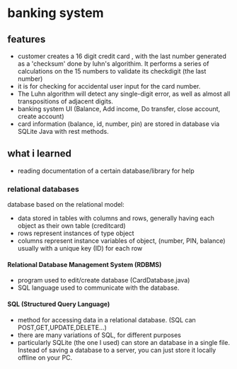 # banking system

## features

- customer creates a 16 digit credit card , with the last number generated as a 'checksum' done by luhn's algorithim. It performs a series of calculations on the 15 numbers to validate its checkdigit (the last number)
- it is for checking for accidental user input for the card number.
- The Luhn algorithm will detect any single-digit error, as well as almost all transpositions of adjacent digits.
- banking system UI (Balance, Add income, Do transfer, close account, create account)
- card information (balance, id, number, pin) are stored in database via SQLite Java with rest methods. 

## what i learned 

- reading documentation of a certain database/library for help 

### relational databases
  database based on the relational model: 
- data stored in tables with columns and rows, generally having each object as their own table (creditcard)
- rows represent instances of type object 
- columns represent instance variables of object, (number, PIN, balance) usually with a unique key (ID) for each row 

#### Relational Database Management System (RDBMS)
- program used to edit/create database (CardDatabase.java)
- SQL language used to communicate with the database.

#### SQL (Structured Query Language)
- method for accessing data in a relational database. (SQL can POST,GET,UPDATE,DELETE...)
- there are many variations of SQL, for different purposes
- particularly SQLite (the one I used) can store an database in a single file. Instead of saving a database to a server, you can just store it locally offline on your PC.
